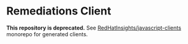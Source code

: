 # Remediations Client

**This repository is deprecated.**
See [RedHatInsights/javascript-clients](https://github.com/RedHatInsights/javascript-clients) monorepo for generated clients.
